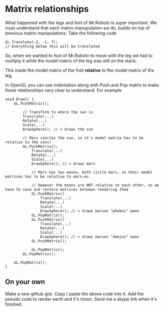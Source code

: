 # Matrix relationships

What happened with the legs and feet of Mr.Roboto is super important. We must understand that each matrix manupulation we do, builds on top of previous matrix manipulations. Take the following code

```
GL.Translate(-2, -1, 7);
// Everything below this will be translated
```

So, when we wanted to foot of Mr.Roboto to move with the leg we had to multiply it while the model matrix of the leg was still on the stack.

This made the model matrix of the foot __relative__ to the model matrix of the leg. 

In OpenGL you can use indentation along with Push and Pop matrix to make these relationships very clear to understand. For example

```
void Draw() {
    GL.PushMatrix();
        
        // Transform to where the sun is
        Translate(...)
        Rotate(...)
        Scale(...)
        DrawSphere(); // < draws the sun
        
        // Mars ciecles the sun, so it's model matrix has to be relative to the suns!
        GL.PushMatrix();
            Translate(...)
            Rotate(...)
            Scale(...)
            DrawSphere(); // < draws mars
            
            // Mars has two moons, both circle mars, so their model matrices has to be relative to mars-es
            
            // However the moons are NOT relative to each other, so we have to save and restore matrices between rendering them
            GL.PushMatrix()
                Translate(...)
                Rotate(...)
                Scale(...)
                DrawSphere(); // < draws marses "phobos" moon
            GL.PopMatrix();
            GL.PushMatrix()
                Translate(...)
                Rotate(...)
                Scale(...)
                DrawSphere(); // < draws marses "demios" moon
            GL.PushMatrix();
            
            GL.PopMatrix();
        GL.PopMatrix();
    
    GL.PopMatrix();
}
```

## On your own
Make a new github gist. Copy / paste the above code into it. Add the pseudo code to render earth and it's moon. Send me a skype link when it's finished.